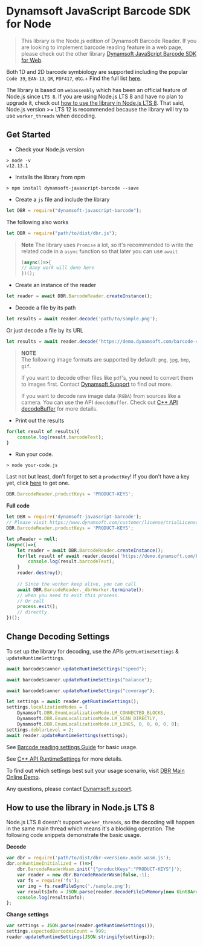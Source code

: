 # Dynamsoft JavaScript Barcode SDK for Node

>  This library is the Node.js edition of Dynamsoft Barcode Reader. If you are looking to implement barcode reading feature in a web page, please check out the other library [Dynamsoft JavaScript Barcode SDK for Web](https://github.com/dynamsoft-dbr/javascript-barcode/?utm_source=github&package=js).

Both 1D and 2D barcode symbiology are supported including the popular `Code 39`, `EAN-13`, `QR`, `PDF417`, etc.+  Find the full list [here](https://www.dynamsoft.com/barcode-reader/overview/?utm_source=github&package=js).

The library is based on `webassembly` which has been an official feature of Node.js since `LTS 8`. If you are using Node.js LTS 8 and have no plan to upgrade it, check out [how to use the library in Node.js LTS 8](#how-to-use-the-library-in-nodejs-lts-8). That said, Node.js version >= LTS 12 is recommended because the library will try to use `worker_threads` when decoding. 

## Get Started

* Check your Node.js version

```shell
> node -v
v12.13.1
```

* Installs the library from npm

```shell
> npm install dynamsoft-javascript-barcode --save
```
* Create a `js` file and include the library

```js
let DBR = require("dynamsoft-javascript-barcode");
```

The following also works
```js
let DBR = require("path/to/dist/dbr.js");
```

> **Note**
> The library uses `Promise` a lot, so it's recommended to write the related code in a `async` function so that later you can use `await`
>
> ```js
> (async()=>{
> // many work will done here
> })();
> ```

* Create an instance of the reader

```js
let reader = await DBR.BarcodeReader.createInstance();
```

* Decode a file by its path

```js
let results = await reader.decode('path/to/sample.png');
```

Or just decode a file by its URL

```js
let results = await reader.decode('https://demo.dynamsoft.com/barcode-reader/img/AllSupportedBarcodeTypes.png');
```
> **NOTE**  
> The following image formats are supported by default: `png`, `jpg`, `bmp`, `gif`. 
>
> If you want to decode other files like `pdf`'s, you need to convert them to images first. Contact [Dynamsoft Support](https://www.dynamsoft.com/company/contact/?utm_source=github&package=js) to find out more.
>
> If you want to decode raw image data (`RGBA`) from sources like a camera. You can use the API `deocdeBuffer`. Check out [C++ API decodeBuffer](https://www.dynamsoft.com/barcode-reader/programming/cplusplus/api-reference/cbarcodereader-methods/decode.html?ver=latest&utm_source=github&package=js#decodebuffer) for more details.

* Print out the results

```js
for(let result of results){
    console.log(result.barcodeText);
}
```

* Run your code.

```shell
> node your-code.js
```

Last not but least, don't forget to set a `productKey`! If you don't have a key yet, click [here](https://www.dynamsoft.com/customer/license/trialLicense?product=dbr&package=js&utm_source=github) to get one.

```js
DBR.BarcodeReader.productKeys = 'PRODUCT-KEYS';
```

**Full code**

```js
let DBR = require('dynamsoft-javascript-barcode');
// Please visit https://www.dynamsoft.com/customer/license/trialLicense?product=dbr&package=js&utm_source=github to get a trial license
DBR.BarcodeReader.productKeys = 'PRODUCT-KEYS';

let pReader = null;
(async()=>{
    let reader = await DBR.BarcodeReader.createInstance();
    for(let result of await reader.decode('https://demo.dynamsoft.com/barcode-reader/img/AllSupportedBarcodeTypes.png')){
        console.log(result.barcodeText);
    }
    reader.destroy();
    
    // Since the worker keep alive, you can call
    await DBR.BarcodeReader._dbrWorker.terminate();
    // when you need to exit this process.
    // Or call
    process.exit();
    // directly.
})();

```

## Change Decoding Settings

To set up the library for decoding, use the APIs `getRuntimeSettings` & `updateRuntimeSettings`.

```js
await barcodeScanner.updateRuntimeSettings("speed");
```
```js
await barcodeScanner.updateRuntimeSettings("balance");
```
```js
await barcodeScanner.updateRuntimeSettings("coverage");
```
```js
let settings = await reader.getRuntimeSettings();
settings.localizationModes = [
    Dynamsoft.DBR.EnumLocalizationMode.LM_CONNECTED_BLOCKS,
    Dynamsoft.DBR.EnumLocalizationMode.LM_SCAN_DIRECTLY,
    Dynamsoft.DBR.EnumLocalizationMode.LM_LINES, 0, 0, 0, 0, 0];
settings.deblurLevel = 2;
await reader.updateRuntimeSettings(settings);
```

See [Barcode reading settings Guide](https://www.dynamsoft.com/barcode-reader/programming/cplusplus/user-guide.html?ver=latest#use-publicruntimesettings-struct-to-change-settings?utm_source=github&package=js) for basic usage.

See [C++ API RuntimeSettings](https://www.dynamsoft.com/barcode-reader/programming/c-cplusplus/struct/PublicRuntimeSettings.html?utm_source=github&package=js) for more details.

To find out which settings best suit your usage scenario, visit [DBR Main Online Demo](https://demo.dynamsoft.com/barcode-reader/?utm_source=github&package=js).

Any questions, please contact [Dynamsoft support](https://www.dynamsoft.com/company/contact/?utm_source=github&package=js).



## How to use the library in Node.js LTS 8

Node.js LTS 8 doesn't support `worker_threads`, so the decoding will happen in the same main thread which means it's a blocking operation. The following code snippets demonstrate the basic usage.

**Decode**

```js
var dbr = require('path/to/dist/dbr-<version>.node.wasm.js');
dbr.onRuntimeInitialized = ()=>{
    dbr.BarcodeReaderWasm.init('{"productKeys":"PRODUCT-KEYS"}');
    var reader = new dbr.BarcodeReaderWasm(false,-1);
    var fs = require('fs');
    var img = fs.readFileSync('./sample.png');
    var resultsInfo = JSON.parse(reader.decodeFileInMemory(new Uint8Array(img)));
    console.log(resultsInfo);
};
```

**Change settings**

```js
var settings = JSON.parse(reader.getRuntimeSettings());
settings.expectedBarcodesCount = 999;
reader.updateRuntimeSettings(JSON.stringify(settings));
```





